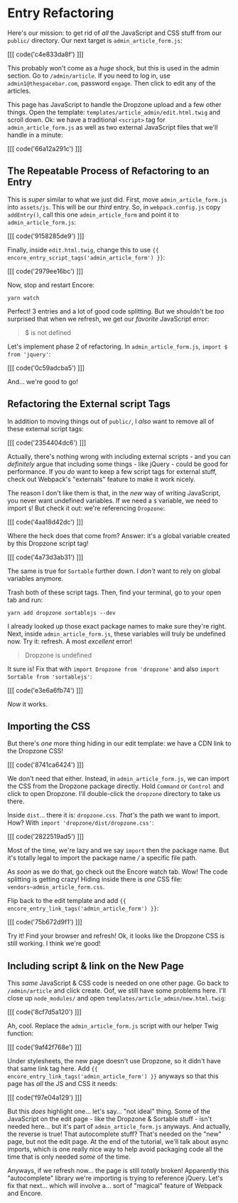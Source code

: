 # Entry Refactoring

Here's our mission: to get rid of *all* the JavaScript and CSS stuff from our
`public/` directory. Our next target is `admin_article_form.js`:

[[[ code('c4e833da8f') ]]]

This probably won't come as a *huge* shock, but this is used in the admin section.
Go to `/admin/article`. If you need to log in, use `admin1@thespacebar.com`, password
`engage`. Then click to edit any of the articles.

This page has JavaScript to handle the Dropzone upload and a few other things. Open
the template: `templates/article_admin/edit.html.twig` and scroll down. Ok: we have
a traditional `<script>` tag for `admin_article_form.js` as well as two
external JavaScript files that we'll handle in a minute:

[[[ code('66a12a291c') ]]]

## The Repeatable Process of Refactoring to an Entry

This is *super* similar to what we just did. First, move `admin_article_form.js`
into `assets/js`. This will be our *third* entry. So, in `webpack.config.js`
copy `addEntry()`, call this one `admin_article_form` and point it to
`admin_article_form.js`:

[[[ code('9158285de9') ]]]

Finally, inside `edit.html.twig`, change this to use
`{{ encore_entry_script_tags('admin_article_form') }}`:

[[[ code('2979ee16bc') ]]]

Now, stop and restart Encore:

```terminal
yarn watch
```

Perfect! 3 entries and a lot of good code splitting. But we shouldn't be *too*
surprised that when we refresh, we get our *favorite* JavaScript error:

> $ is not defined

Let's implement phase 2 of refactoring. In `admin_article_form.js`,
`import $ from 'jquery'`:

[[[ code('0c59adcba5') ]]]

And... we're good to go!

## Refactoring the External script Tags

In addition to moving things out of `public/`, I *also* want to remove all of
these external script tags:

[[[ code('2354404dc6') ]]]

Actually, there's nothing wrong with including external scripts - and you can
*definitely* argue that including some things - like jQuery - could be good
for performance. If you *do* want to keep a few script tags for external stuff,
check out Webpack's "externals" feature to make it work nicely.

The reason I don't like them is that, in the *new* way of writing JavaScript,
you never want undefined variables. If we need a `$` variable, we need to import
`$`! But check it out: we're referencing `Dropzone`:

[[[ code('4aa18d42dc') ]]]

Where the heck does that come from? Answer: it's a global variable created by this
Dropzone script tag!

[[[ code('4a73d3ab31') ]]]

The same is true for `Sortable` further down. I *don't* want to rely on global
variables anymore.

Trash both of these script tags. Then, find your terminal, go to your open
tab and run:

```terminal
yarn add dropzone sortablejs --dev
```

I already looked up those exact package names to make sure they're right.
Next, inside `admin_article_form.js`, these variables will truly be undefined now.
Try it: refresh. A most *excellent* error!

> Dropzone is undefined

It sure is! Fix that with `import Dropzone from 'dropzone'` and also
`import Sortable from 'sortablejs'`:

[[[ code('e3e6a6fb74') ]]]

*Now* it works.

## Importing the CSS

But there's *one* more thing hiding in our edit template: we have a CDN link to
the Dropzone CSS!

[[[ code('8741ca6424') ]]]

We don't need that either. Instead, in `admin_article_form.js`, we can import
the CSS from the Dropzone package directly. Hold `Command` or `Control` and click
to open Dropzone. I'll double-click the `dropzone` directory to take us there.

Inside `dist`... there it is: `dropzone.css`. *That's* the path we want to import.
How? With `import 'dropzone/dist/dropzone.css'`:

[[[ code('2822519ad5') ]]]

Most of the time, we're lazy and we say `import` then the package name. But it's
totally legal to import the package name */* a specific file path.

As *soon* as we do that, go check out the Encore watch tab. Wow! The code splitting
is getting crazy! Hiding inside there is *one* CSS file:
`vendors~admin_article_form.css`.

Flip back to the edit template and add
`{{ encore_entry_link_tags('admin_article_form') }}`:

[[[ code('75b672d9f1') ]]]

Try it! Find your browser and refresh! Ok, it looks like the Dropzone CSS is
still working. I think we're good!

## Including script & link on the New Page

This *same* JavaScript & CSS code is needed on one other page. Go back to
`/admin/article` and click create. Oof, we still have some problems here. I'll
close up `node_modules/` and open `templates/article_admin/new.html.twig`:

[[[ code('8cf7d5a120') ]]]

Ah, cool. Replace the `admin_article_form.js` script with our helper Twig function:

[[[ code('9af42f768e') ]]]

Under stylesheets, the new page doesn't use Dropzone, so it didn't have that
same link tag here. Add `{{ encore_entry_link_tags('admin_article_form') }}` anyways
so that this page has *all* the JS and CSS it needs:

[[[ code('f97e04a129') ]]]

But this *does* highlight one... let's say... "not ideal" thing. Some of the JavaScript
on the edit page - like the Dropzone & Sortable stuff - isn't needed here... but
it's part of `admin_article_form.js` anyways. And actually, the reverse is true!
That autocomplete stuff? That's needed on the "new" page, but not the edit page.
At the end of the tutorial, we'll talk about async imports, which is one really
nice way to help avoid packaging code all the time that is only needed *some*
of the time.

Anyways, if we refresh now... the page is still *totally* broken! Apparently
this "autocomplete" library we're importing is trying to reference jQuery.
Let's fix that next... which will involve a... sort of "magical" feature of Webpack
and Encore.
